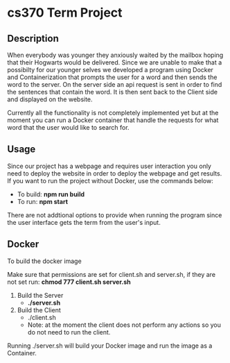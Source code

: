 # cs370 Term Project

## Description
When everybody was younger they anxiously waited by the mailbox hoping that their Hogwarts would be delivered. Since we are unable to make that a possibilty for our younger selves we developed a program using Docker and Containerization that prompts the user for a word and then sends the word to the server. On the server side an api request is sent in order to find the sentences that contain the word. It is then sent back to the Client side and displayed on the website. 

Currently all the functionality is not completely implemented yet but at the moment you can run a Docker container that handle the requests for what word that the user would like to search for. 

## Usage
Since our project has a webpage and requires user interaction you only need to deploy the website in order to deploy the webpage and get results. If you want to run the project without Docker, use the commands below:

* To build: **npm run build** 
* To run: **npm start**

There are not addtional options to provide when running the program since the user interface gets the term from the user's input.


## Docker
To build the docker image

Make sure that permissions are set for client.sh and server.sh, if they are not set run:
**chmod 777 client.sh server.sh**

1. Build the Server
   * **./server.sh**
2. Build the Client
   * ./client.sh
   * Note: at the moment the client does not perform any actions so you do not need to run the client.
   
Running ./server.sh will build your Docker image and run the image as a Container.

